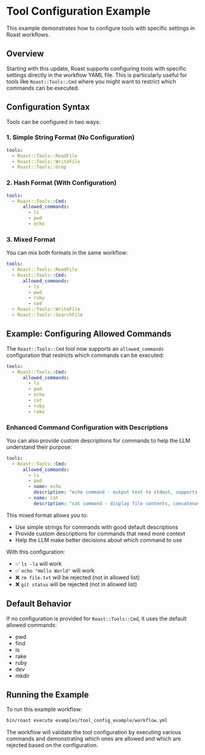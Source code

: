 # Tool Configuration Example

This example demonstrates how to configure tools with specific settings in Roast workflows.

## Overview

Starting with this update, Roast supports configuring tools with specific settings directly in the workflow YAML file. This is particularly useful for tools like `Roast::Tools::Cmd` where you might want to restrict which commands can be executed.

## Configuration Syntax

Tools can be configured in two ways:

### 1. Simple String Format (No Configuration)
```yaml
tools:
  - Roast::Tools::ReadFile
  - Roast::Tools::WriteFile
  - Roast::Tools::Grep
```

### 2. Hash Format (With Configuration)
```yaml
tools:
  - Roast::Tools::Cmd:
      allowed_commands:
        - ls
        - pwd
        - echo
```

### 3. Mixed Format
You can mix both formats in the same workflow:

```yaml
tools:
  - Roast::Tools::ReadFile
  - Roast::Tools::Cmd:
      allowed_commands:
        - ls
        - pwd
        - ruby
        - sed
  - Roast::Tools::WriteFile
  - Roast::Tools::SearchFile
```

## Example: Configuring Allowed Commands

The `Roast::Tools::Cmd` tool now supports an `allowed_commands` configuration that restricts which commands can be executed:

```yaml
tools:
  - Roast::Tools::Cmd:
      allowed_commands:
        - ls
        - pwd
        - echo
        - cat
        - ruby
        - rake
```

### Enhanced Command Configuration with Descriptions

You can also provide custom descriptions for commands to help the LLM understand their purpose:

```yaml
tools:
  - Roast::Tools::Cmd:
      allowed_commands:
        - ls
        - pwd
        - name: echo
          description: "echo command - output text to stdout, supports > for file redirection"
        - name: cat
          description: "cat command - display file contents, concatenate files, works with pipes"
```

This mixed format allows you to:
- Use simple strings for commands with good default descriptions
- Provide custom descriptions for commands that need more context
- Help the LLM make better decisions about which command to use

With this configuration:
- ✅ `ls -la` will work
- ✅ `echo "Hello World"` will work
- ❌ `rm file.txt` will be rejected (not in allowed list)
- ❌ `git status` will be rejected (not in allowed list)

## Default Behavior

If no configuration is provided for `Roast::Tools::Cmd`, it uses the default allowed commands:
- pwd
- find
- ls
- rake
- ruby
- dev
- mkdir

## Running the Example

To run this example workflow:

```bash
bin/roast execute examples/tool_config_example/workflow.yml
```

The workflow will validate the tool configuration by executing various commands and demonstrating which ones are allowed and which are rejected based on the configuration.
